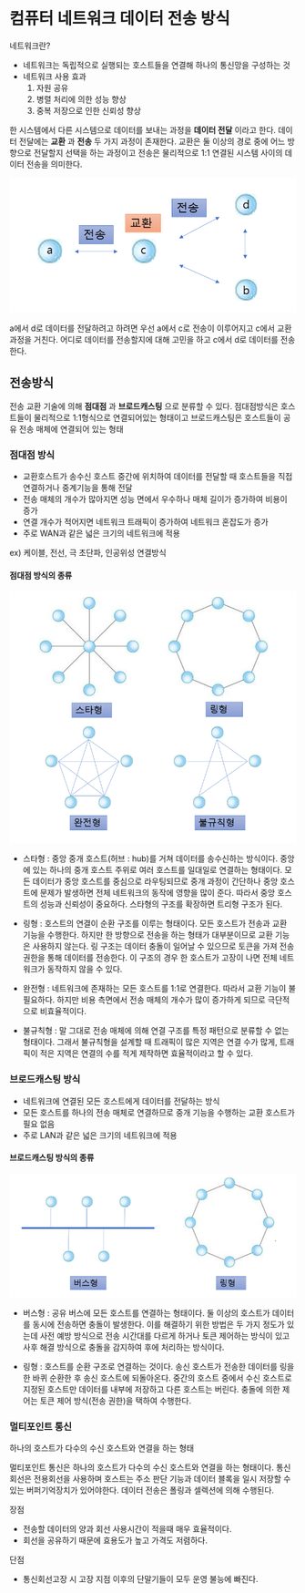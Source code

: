 # 컴퓨터 네트워크 데이터 전송 방식

 
 네트워크란?
 
  - 네트워크는 독립적으로 실행되는 호스트들을 연결해 하나의 통신망을 구성하는 것
  - 네트워크 사용 효과 
    1. 자원 공유
    2. 병렬 처리에 의한 성능 향상
    3. 중복 저장으로 인한 신뢰성 향상
 
 한 시스템에서 다른 시스템으로 데이터를 보내는 과정을 __데이터 전달__ 이라고 한다.
 데이터 전달에는 __교환__ 과 __전송__ 두 가지 과정이 존재한다.
 교환은 둘 이상의 경로 중에 어느 방향으로 전달할지 선택을 하는 과정이고 전송은 물리적으로 1:1 연결된 시스템 사이의 데이터 전송을 의미한다.

![network1](../images/network1.png)

a에서 d로 데이터를 전달하려고 하려면 우선 a에서 c로 전송이 이루어지고 c에서 교환 과정을 거친다. 어디로 데이터를 전송할지에 대해 고민을 하고 c에서 d로 데이터를 전송한다.

## 전송방식

 전송 교환 기술에 의해 __점대점__ 과 __브로드캐스팅__ 으로 분류할 수 있다.
 점대점방식은 호스트들이 물리적으로 1:1형식으로 연결되어있는 형태이고 브로드캐스팅은 호스트들이 공유 전송 매체에 연결되어 있는 형태
 
 
### 점대점 방식
 
 - 교환호스트가 송수신 호스트 중간에 위치하여 데이터를 전달할 때 호스트들을 직접 연결하거나 중계기능을 통해 전달
 - 전송 매체의 개수가 많아지면 성능 면에서 우수하나 매체 길이가 증가하여 비용이 증가
 - 연결 개수가 적어지면 네트워크 트래픽이 증가하여 네트워크 혼잡도가 증가
 - 주로 WAN과 같은 넓은 크기의 네트워크에 적용
 
 ex) 케이블, 전선, 극 초단파, 인공위성 연결방식

#### 점대점 방식의 종류

![network2](../images/network2.png)

* 스타형 : 중앙 중개 호스트(허브 : hub)를 거쳐 데이터를 송수신하는 방식이다. 중앙에 있는 하나의 중개 호스트 주위로 여러 호스트를 일대일로 연결하는 형태이다. 모든 데이터가 중앙 호스트를 중심으로 라우팅되므로 중개 과정이 간단하나 중앙 호스트에 문제가 발생하면 전체 네트워크의 동작에 영향을 많이 준다. 따라서 중앙 호스트의 성능과 신뢰성이 중요하다. 스타형의 구조를 확장하면 트리형 구조가 된다.

* 링형 : 호스트의 연결이 순환 구조를 이루는 형태이다. 모든 호스트가 전송과 교환 기능을 수행한다. 하지만 한 방향으로 전송을 하는 형태가 대부분이므로 교환 기능은 사용하지 않는다. 링 구조는 데이터 충돌이 일어날 수 있으므로 토큰을 가져 전송 권한을 통해 데이터를 전송한다. 이 구조의 경우 한 호스트가 고장이 나면 전체 네트워크가 동작하지 않을 수 있다.

* 완전형 : 네트워크에 존재하는 모든 호스트를 1:1로 연결한다. 따라서 교환 기능이 불필요하다. 하지만 비용 측면에서 전송 매체의 개수가 많이 증가하게 되므로 극단적으로 비효율적이다.

* 불규칙형 : 말 그대로 전송 매체에 의해 연결 구조를 특정 패턴으로 분류할 수 없는 형태이다. 그래서 불규칙형을 설계할 때 트래픽이 많은 지역은 연결 수가 많게, 트래픽이 적은 지역은 연결의 수를 적게 제작하면 효율적이라고 할 수 있다.


### 브로드캐스팅 방식
 
 - 네트워크에 연결된 모든 호스트에게 데이터를 전달하는 방식
 - 모든 호스트를 하나의 전송 매체로 연결하므로 중개 기능을 수행하는 교환 호스트가 필요 없음
 - 주로 LAN과 같은 넓은 크기의 네트워크에 적용

#### 브로드캐스팅 방식의 종류

![network3](../images/network3.png)

* 버스형 : 공유 버스에 모든 호스트를 연결하는 형태이다. 둘 이상의 호스트가 데이터를 동시에 전송하면 충돌이 발생한다. 이를 해결하기 위한 방법은 두 가지 정도가 있는데 사전 예방 방식으로 전송 시간대를 다르게 하거나 토큰 제어하는 방식이 있고 사후 해결 방식으로 충돌을 감지하여 후에 처리하는 방식이다.

* 링형 : 호스트를 순환 구조로 연결하는 것이다. 송신 호스트가 전송한 데이터를 링을 한 바퀴 순환한 후 송신 호스트에 되돌아온다. 중간의 호스트 중에서 수신 호스트로 지정된 호스트만 데이터를 내부에 저장하고 다른 호스트는 버린다. 충돌에 의한 제어는 토큰 제어 방식(전송 권한)을 택하여 수행한다.


### 멀티포인트 통신
 하나의 호스트가 다수의 수신 호스트와 연결을 하는 형태

멀티포인트 통신은 하나의 호스트가 다수의 수신 호스트와 연결을 하는 형태이다. 통신회선은 전용회선을 사용하며 호스트는 주소 판단 기능과 데이터 블록을 일시 저장할 수 있는 버퍼기억장치가 있어야한다. 데이터 전송은 폴링과 셀렉션에 의해 수행된다.

장점
- 전송할 데이터의 양과 회선 사용시간이 적을때 매우 효율적이다.
- 회선을 공유하기 때문에 효용도가 높고 가격도 저렴하다.

단점
- 통신회선고장 시 고장 지점 이후의 단말기들이 모두 운영 불능에 빠진다.
